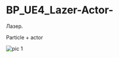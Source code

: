 # BP_UE4_Lazer-Actor-

Лазер.

Particle + actor


![pic 1](https://user-images.githubusercontent.com/11897341/33228695-3fa7fbd0-d1d2-11e7-9753-99a043657a62.png)
